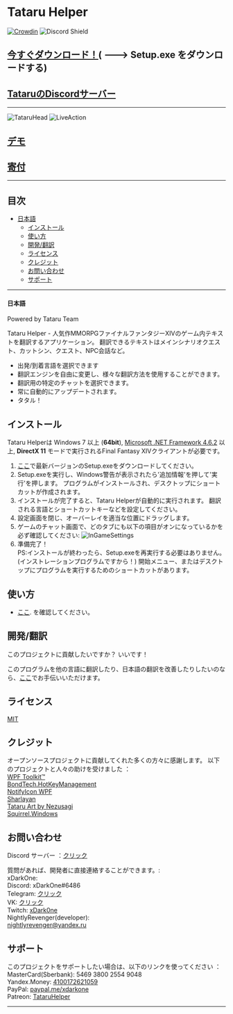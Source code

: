 # Tataru Helper

[![Crowdin](https://badges.crowdin.net/tataru-helper/localized.svg)](https://crowdin.com/project/tataru-helper) ![Discord Shield](https://discordapp.com/api/guilds/592039000538349569/widget.png?style=shield)

## [今すぐダウンロード！](https://github.com/NightlyRevenger/TataruHelper/releases/latest)( \---> Setup.exe をダウンロードする)

## [TataruのDiscordサーバー](https://discord.gg/bSrpbd9)

* * *

![TataruHead](./Tataru_img.png) ![LiveAction](./LiveAction.gif)

## [デモ](https://youtu.be/7HiQXzmkQuw)

## [寄付](https://github.com/NightlyRevenger/TataruHelper/blob/master/README.md#support)

* * *

## 目次

* [日本語](#日本語) 
   * [インストール](#インストール)
   * [使い方](#使い方)
   * [開発/翻訳](#開発/翻訳)
   * [ライセンス](#ライセンス)
   * [クレジット](#クレジット)
   * [お問い合わせ](#お問い合わせ)
   * [サポート](#サポート)

* * *

#### 日本語

Powered by Tataru Team

Tataru Helper - 人気作MMORPGファイナルファンタジーXIVのゲーム内テキストを翻訳するアプリケーション。 翻訳できるテキストはメインシナリオクエスト、カットシン、クエスト、NPC会話など。

- 出発/到着言語を選択できます
- 翻訳エンジンを自由に変更し、様々な翻訳方法を使用することができます。 
- 翻訳用の特定のチャットを選択できます。 
- 常に自動的にアップデートされます。
- タタル！

## インストール

Tataru Helperは Windows 7 以上 (**64bit**), [Microsoft .NET Framework 4.6.2](https://www.microsoft.com/net/download/dotnet-framework-runtime) 以上, **DirectX 11** モードで実行されるFinal Fantasy XIVクライアントが必要です。

1. [ここ](https://github.com/NightlyRevenger/TataruHelper/releases/latest)で最新バージョンのSetup.exeをダウンロードしてください。
2. Setup.exeを実行し、Windows警告が表示されたら'追加情報'を押して'実行'を押します。 プログラムがインストールされ、デスクトップにショートカットが作成されます。
3. インストールが完了すると、Tataru Helperが自動的に実行されます。 翻訳される言語とショートカットキーなどを設定してください。
4. 設定画面を閉じ、オーバーレイを適当な位置にドラッグします。
5. ゲームのチャット画面で、どのタブにも以下の項目がオンになっているかを必ず確認してください: ![InGameSettings](./InGameSettings.png) 
6. 準備完了！  
   PS:インストールが終わったら、Setup.exeを再実行する必要はありません。 (インストレーションプログラムですから！) 開始メニュー、またはデスクトップにプログラムを実行するためのショートカットがあります。

## 使い方

- [ここ](./Guide.MD). を確認してください。

## 開発/翻訳

このプロジェクトに貢献したいですか？ いいです！

このプログラムを他の言語に翻訳したり、日本語の翻訳を改善したりしたいのなら、[ここ](https://crowdin.com/project/tataru-helper)でお手伝いいただけます。

## ライセンス

[MIT](/LICENSE)

## クレジット

オープンソースプロジェクトに貢献してくれた多くの方々に感謝します。 以下のプロジェクトと人々の助けを受けました ：  
[WPF Toolkit™](https://github.com/xceedsoftware/wpftoolkit)  
[BondTech.HotKeyManagement](https://github.com/bondtech/HotKey-Manager-for-WinForm-and-WPF-Apps)  
[NotifyIcon WPF](https://bitbucket.org/hardcodet/notifyicon-wpf/)  
[Sharlayan](https://github.com/FFXIVAPP/sharlayan)  
[Tataru Art by Nezusagi](https://www.deviantart.com/nezusagi)  
[Squirrel.Windows](https://github.com/Squirrel/Squirrel.Windows)

## お問い合わせ

Discord サーバー ：[クリック](https://discord.gg/bSrpbd9)　

質問があれば、開発者に直接連絡することができます。:  
xDarkOne:  
Discord: xDarkOne#6486  
Telegram: [クリック](https://t.me/xDarkOne)  
VK: [クリック](https://vk.com/velikov_ra)  
Twitch: [xDark0ne](https://www.twitch.tv/xdark0ne)  
NightlyRevenger(developer):  
<nightlyrevenger@yandex.ru>

## サポート

このプロジェクトをサポートしたい場合は、以下のリンクを使ってください ：  
MasterCard(Sberbank): 5469 3800 2554 9048  
Yandex.Money: [4100172621059](https://money.yandex.ru/to/4100172621059)  
PayPal: [paypal.me/xdarkone](https://www.paypal.me/xdarkone)  
Patreon: [TataruHelper](https://www.patreon.com/TataruHelper)

* * *